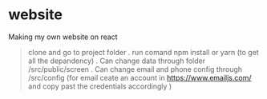 # website
Making my own website on react

> clone and go to project folder
. run comand npm install or yarn (to get all the depandency)
. Can change data through folder /src/public/screen
. Can change email and phone config through /src/config (for email ceate an account in https://www.emailjs.com/ and copy past the credentials accordingly )
